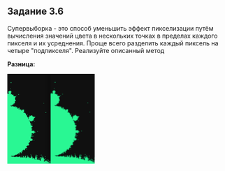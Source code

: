 ## Задание 3.6

Супервыборка - это способ уменьшить эффект пикселизации путём вычисления значений цвета
в нескольких точках в пределах каждого пикселя и их усреднения. Проще всего разделить
каждый пиксель на четыре "подпикселя". Реализуйте описанный метод


**Разница:**

<img src="./разница.png" width="200px">
